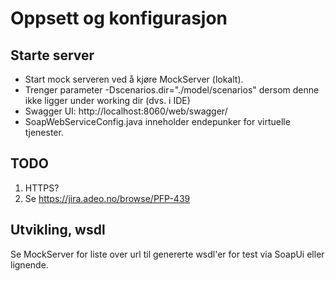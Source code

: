 Oppsett og konfigurasjon
====

Starte server
----
* Start mock serveren ved å kjøre MockServer (lokalt).
* Trenger parameter -Dscenarios.dir="./model/scenarios" dersom denne ikke ligger under working dir (dvs. i IDE)
* Swagger UI: http://localhost:8060/web/swagger/
* SoapWebServiceConfig.java inneholder endepunker for virtuelle tjenester. 

TODO
----
1. HTTPS?
2. Se https://jira.adeo.no/browse/PFP-439

Utvikling, wsdl
----
Se MockServer for liste over url til genererte wsdl'er for test via SoapUi eller lignende.
